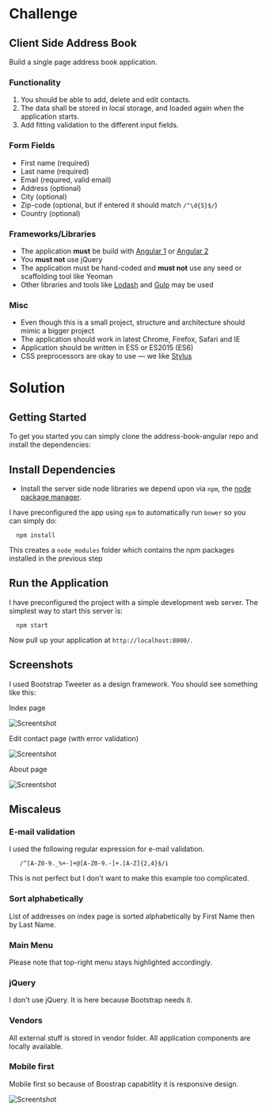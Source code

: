 # Challenge

## Client Side Address Book
Build a single page address book application.

### Functionality
1. You should be able to add, delete and edit contacts.
2. The data shall be stored in local storage, and loaded again when the application starts.
3. Add fitting validation to the different input fields.

### Form Fields
* First name (required)
* Last name (required)
* Email (required, valid email)
* Address (optional)
* City (optional)
* Zip-code (optional, but if entered it should match `/^\d{5}$/`)
* Country (optional)

### Frameworks/Libraries
* The application **must** be build with [Angular 1](https://angularjs.org/) or [Angular 2](https://angular.io/) 
* You **must not** use jQuery
* The application must be hand-coded and **must not** use any seed or scaffolding tool like Yeoman
* Other libraries and tools like [Lodash](https://lodash.com/) and [Gulp](http://gulpjs.com/) may be used

### Misc
* Even though this is a small project, structure and architecture should mimic a bigger project
* The application should work in latest Chrome, Firefox, Safari and IE
* Application should be written in ES5 or ES2015 (ES6)
* CSS preprocessors are okay to use — we like [Stylus](https://learnboost.github.io/stylus/)

# Solution

## Getting Started

To get you started you can simply clone the address-book-angular repo and install the dependencies:

## Install Dependencies


* Install the server side node libraries we depend upon via ```npm```, the [node package manager](https://www.npmjs.org/).

I have preconfigured the app using ```npm``` to automatically run ```bower``` so you can simply do:

```
  npm install
```

This creates a ```node_modules``` folder which contains the npm packages installed in the previous step

## Run the Application

I have preconfigured the project with a simple development web server. The simplest way to start this server is:

```
  npm start
```

Now pull up your application at ```http://localhost:8000/```.

## Screenshots

I used Bootstrap Tweeter as a design framework. You should see something like this:

Index page

![Screentshot](https://github.com/szymon33/address-book-angular/blob/master/doc/index.png)

Edit contact page (with error validation)

![Screentshot](https://github.com/szymon33/address-book-angular/blob/master/doc/form.png)

About page

![Screentshot](https://github.com/szymon33/address-book-angular/blob/master/doc/about.png)

## Miscaleus

### E-mail validation

I used the following regular expression for e-mail validation.

```
   /^[A-Z0-9._%+-]+@[A-Z0-9.-]+.[A-Z]{2,4}$/i
```

This is not perfect but I don't want to make this example too complicated.

### Sort alphabetically

List of addresses on index page is sorted alphabetically by First Name then by Last Name.

### Main Menu

Please note that top-right menu stays highlighted accordingly.

### jQuery

I don't use jQuery. It is here because Bootstrap needs it.

### Vendors

All external stuff is stored in vendor folder. All application components are locally available.

### Mobile first

Mobile first so because of Boostrap capabitlity it is responsive design.

![Screentshot](doc/responsive.png)

